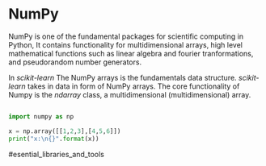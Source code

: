 # NumPy

NumPy is one of the fundamental packages for scientific computing in Python, It contains functionality for multidimensional arrays, high level mathematical functions such as linear algebra and fourier tranformations, and pseudorandom number generators.

In *scikit-learn* The NumPy arrays is the fundamentals data structure. *scikit-learn* takes in data in form of NumPy arrays.
The core functionality of Numpy is the *ndarray* class, a multidimensional (multidimensional) array.

```python

import numpy as np

x = np.array([[1,2,3],[4,5,6]])
print("x:\n{}".format(x))
```

#esential_libraries_and_tools
